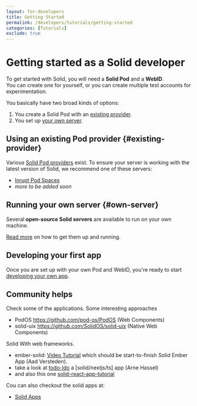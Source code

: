 ```yaml
---
layout: for-developers
title: Getting Started
permalink: /developers/tutorials/getting-started
categories: [Tutorials]
exclude: true
---
```


# Getting started as a Solid developer
To get started with Solid,
you will need a **Solid Pod** and a **WebID**.
<br>
You can create one for yourself,
or you can create multiple test accounts for experimentation.

You basically have two broad kinds of options:
1. You create a Solid Pod with an [existing provider](#existing-provider).
2. You set up [your own server](#own-server).

## Using an existing Pod provider {#existing-provider}
Various [Solid Pod providers](/users/get-a-pod#get-a-pod-from-a-pod-provider) exist.
To ensure your server is working with the latest version of Solid,
we recommend one of these servers:

- [Inrupt Pod Spaces](https://signup.pod.inrupt.com/)
- _more to be added soon_

## Running your own server {#own-server}
Several **open-source Solid servers** are available
to run on your own machine.

[Read more](/self-hosting) on how to get them up and running.

## Developing your first app
Once you are set up with your own Pod and WebID,
you're ready to start [developing your own app](/developers/tutorials/first-app).

## Community helps

Check some of the applications. Some interesting approaches

- PodOS https://github.com/pod-os/PodOS (Web Components)
- solid-uix https://github.com/SolidOS/solid-uix (Native Web Components)

Solid With web frameworks.

- ember-solid: [Video Tutorial](https://nextcloud.hellofuture.be/s/nYYNwGceFSNotJY)  which should be start-to-finish Solid Ember App (Aad Versteden).
- take a look at [todo-ldo](https://github.com/megoth/todo-ldo) a [solid/nextjs/ts] app (Arne Hassel)
- and also this one [solid-react-app-tutorial](https://virginiabalseiro.com/blog/solid-react-app-tutorial)

Cou can also checkout the solid apps at:
- [Solid Apps](https://solidproject.org/apps)
